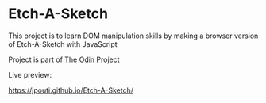 # Etch-A-Sketch

This project is to learn DOM manipulation skills by making a browser version of Etch-A-Sketch with JavaScript

Project is part of [The Odin Project](https://www.theodinproject.com/paths/foundations/courses/foundations/lessons/etch-a-sketch-project)

Live preview:

https://jpouti.github.io/Etch-A-Sketch/